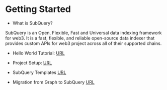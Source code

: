 # Getting Started

- What is SubQuery?

SubQuery is an Open, Flexible, Fast and Universal data indexing framework for web3. It is a fast, flexible, and reliable open-source data indexer that provides custom APIs for web3 project across all of their supported chains.

- Hello World Tutorial: [URL](https://academy.subquery.network/assets/pdf/Hello_World_Lab.pdf)

- Project Setup: [URL](https://polkaverse.com/6891/subquery-network-and-how-to-set-your-local-node-to-query-34206)

- SubQuery Templates [URL](https://github.com/subquery/templates/blob/main/templates.json)

- Migration from Graph to SubQuery [URL](https://subquery.medium.com/migrate-from-the-graph-to-subquery-a-quick-easy-guide-19250ee8f4b)

